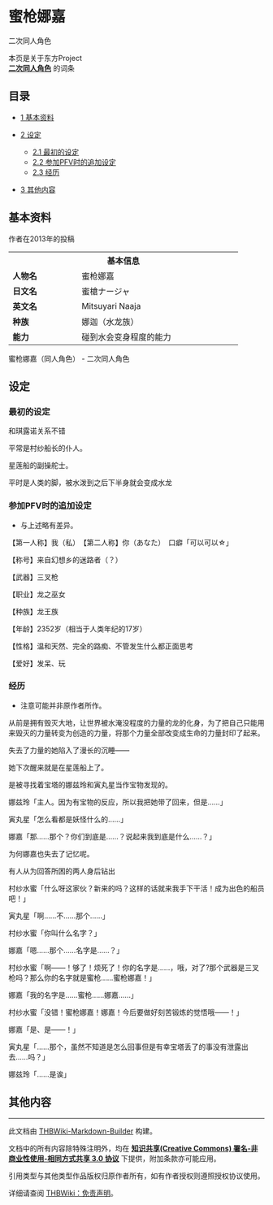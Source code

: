 # 蜜枪娜嘉

<!-- source html: G:\repos\THBWiki-Markdown-Builder\THBWikiMarkdown\Temp\main\3\31\ns0%3A%E8%9C%9C%E6%9E%AA%E5%A8%9C%E5%98%89.html -->

二次同人角色

本页是关于东方Project  
 **[二次同人角色](./二次角色列表.md)** 的词条

## 目录

- [1 基本资料](#基本资料)
- [2 设定](#设定)

  - [2.1 最初的设定](#最初的设定)
  - [2.2 参加PFV时的追加设定](#参加PFV时的追加设定)
  - [2.3 经历](#经历)



- [3 其他内容](#其他内容)





## 基本资料
[](./文件-蜜枪娜嘉.png.md)  [](./文件-蜜枪娜嘉.png.md)作者在2013年的投稿

<table>
<tbody><tr>
<th colspan="2">基本信息</th>
</tr>
<tr>
<td style="width:120px"><b>人物名</b></td><td style="min-width:300px">蜜枪娜嘉</td>
</tr><tr><td><b>日文名</b></td><td>蜜槍ナージャ</td></tr><tr><td><b>英文名</b></td><td>Mitsuyari Naaja</td></tr><tr><td><b>种族</b></td><td>娜迦（水龙族）</td></tr><tr><td><b>能力</b></td><td>碰到水会变身程度的能力</td></tr></tbody></table>

蜜枪娜嘉（同人角色） - 二次同人角色

## 设定

### 最初的设定

  
和琪露诺关系不错  

平常是村纱船长的仆人。  

星莲船的副操舵士。  

平时是人类的脚，被水泼到之后下半身就会变成水龙
  



### 参加PFV时的追加设定
- 与上述略有差异。


  
【第一人称】我（私）　【第二人称】你（あなた）　口癖「可以可以☆」  

【称号】来自幻想乡的迷路者（？）  

【武器】三叉枪  

【职业】龙之巫女  

【种族】龙王族  

【年龄】2352岁（相当于人类年纪的17岁）  

【性格】温和天然、完全的路痴、不管发生什么都正面思考  

【爱好】发呆、玩
  



### 经历
- 注意可能并非原作者所作。


  
从前是拥有毁灭大地，让世界被水淹没程度的力量的龙的化身，为了把自己只能用来毁灭的力量转变为创造的力量，将那个力量全部改变成生命的力量封印了起来。  

失去了力量的她陷入了漫长的沉睡——  

她下次醒来就是在星莲船上了。  

是被寻找着宝塔的娜兹玲和寅丸星当作宝物发现的。  

娜兹玲「主人。因为有宝物的反应，所以我把她带了回来，但是……」  

寅丸星「怎么看都是妖怪什么的……」  

娜嘉「那……那个？你们到底是……？说起来我到底是什么……？」  

为何娜嘉也失去了记忆呢。  

有人从为回答所困的两人身后钻出  

村纱水蜜「什么呀这家伙？新来的吗？这样的话就来我手下干活！成为出色的船员吧！」  

寅丸星「啊……不……那个……」  

村纱水蜜「你叫什么名字？」  

娜嘉「嗯……那个……名字是……？」  

村纱水蜜「啊——！够了！烦死了！你的名字是……，哦，对了?那个武器是三叉枪吗？那么你的名字就是蜜枪……蜜枪娜嘉！」  

娜嘉「我的名字是……蜜枪……娜嘉……」  

村纱水蜜「没错！蜜枪娜嘉！娜嘉！今后要做好刻苦锻炼的觉悟哦——！」  

娜嘉「是、是——！」  

寅丸星「……那个，虽然不知道是怎么回事但是有幸宝塔丢了的事没有泄露出去……吗？」  

娜兹玲「……是诶」
  



## 其他内容




---

此文档由 [THBWiki-Markdown-Builder](https://github.com/Delsin-Yu/THBWiki-Markdown-Builder) 构建。

文档中的所有内容除特殊注明外，均在 [**知识共享(Creative Commons) 署名-非商业性使用-相同方式共享 3.0 协议**](https://creativecommons.org/licenses/by-sa/3.0/deed.zh-hans) 下提供，附加条款亦可能应用。

引用类型与其他类型作品版权归原作者所有，如有作者授权则遵照授权协议使用。

详细请查阅 [THBWiki：免责声明](https://thbwiki.cc/THBWiki:%E5%85%8D%E8%B4%A3%E5%A3%B0%E6%98%8E)。

